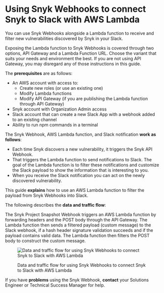 # Using Snyk Webhooks to connect Snyk to Slack with AWS Lambda

You can use Snyk Webhooks alongside a Lambda function to receive and filter new vulnerabilities discovered by Snyk in your Slack.

Exposing the Lambda function to Snyk Webhooks is covered through two options, API Gateway and a Lambda Function URL. Choose the variant that suits your needs and environment the best. If you are not using API Gateway, you may disregard any of those instructions in this guide.

The **prerequisites** are as follows:

* An AWS account with access to:
  * Create new roles (or use an existing one)&#x20;
  * Modify Lambda functions
  * Modify API Gateway (if you are publishing the Lambda function through API Gateway)
* Snyk account with Organization Admin access
* Slack account that can create a new Slack App with a webhook added to an existing channel
* Ability to run npm commands in a terminal

The Snyk Webhook, AWS Lambda function, and Slack notification **work as follows**:

* Each time Snyk discovers a new vulnerability, it triggers the Snyk API Webhook.
* That triggers the Lambda function to send notifications to Slack. The goal of the Lambda function is to filter these notifications and customize the Slack payload to show the information that is interesting to you.
* When you receive the Slack notification you can act on the newly discovered vulnerability.

This guide **explains** how to use an AWS Lambda function to filter the payload from Snyk Webhooks into Slack.

The following describes the **data and traffic flow**:

The Snyk Project Snapshot Webhook triggers an AWS Lambda function by forwarding headers and the POST body through the API Gateway. The Lambda function then sends a filtered payload (custom message) to the Slack webhook, if a hash header signature validation succeeds and if the payload contains valid data. The Lambda function then filters the POST body to construct the custom message.

<figure><img src="https://lh6.googleusercontent.com/VROtTsX240dfLMERpOkm-5epOnvZxQUxjM-qKJYNEOtD_1flwBrpBTiJedo2Uy0RZz6kKplKNQQcINzOW3H30Lf7R9U0teZ4WvivBt1u7TdN_4J3ha_ZmY9wdn3xvXCNxl9036JdYeEzaBMtU53lo6e-do3Bhbmi4Y9tcWDO5y00NT_XRvmt5Z9ipg" alt="Data and traffic flow for using Snyk Webhooks to connect Snyk to Slack with AWS Lambda"><figcaption><p>Data and traffic flow for using Snyk Webhooks to connect Snyk to Slack with AWS Lambda</p></figcaption></figure>

If you have **problems** using the Snyk Webhook, **contact** your Solutions Engineer or Technical Success Manager for help.
